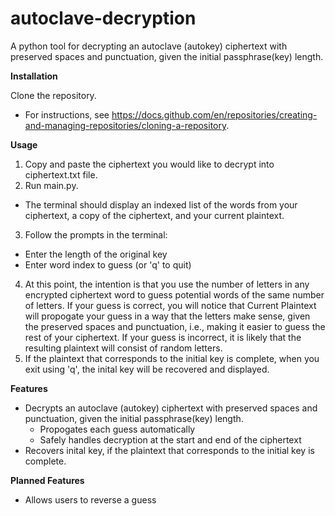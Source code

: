 # autoclave-decryption

A python tool for decrypting an autoclave (autokey) ciphertext with preserved spaces and punctuation, given the initial passphrase(key) length.

**Installation**

Clone the repository.  
- For instructions, see https://docs.github.com/en/repositories/creating-and-managing-repositories/cloning-a-repository.

**Usage**

1. Copy and paste the ciphertext you would like to decrypt into ciphertext.txt file.
2. Run main.py.
- The terminal should display an indexed list of the words from your ciphertext, a copy of the ciphertext, and your current plaintext.
3. Follow the prompts in the terminal:
- Enter the length of the original key
- Enter word index to guess (or 'q' to quit)
4. At this point, the intention is that you use the number of letters in any encrypted ciphertext word to guess potential words of the same number of letters. If your guess is correct, you will notice that Current Plaintext will propogate your guess in a way that the letters make sense, given the preserved spaces and punctuation, i.e., making it easier to guess the rest of your ciphertext. If your guess is incorrect, it is likely that the resulting plaintext will consist of random letters.
5. If the plaintext that corresponds to the initial key is complete, when you exit using 'q', the inital key will be recovered and displayed.

**Features**
- Decrypts an autoclave (autokey) ciphertext with preserved spaces and punctuation, given the initial passphrase(key) length.
  - Propogates each guess automatically
  - Safely handles decryption at the start and end of the ciphertext
- Recovers inital key, if the plaintext that corresponds to the initial key is complete.

**Planned Features**
- Allows users to reverse a guess
